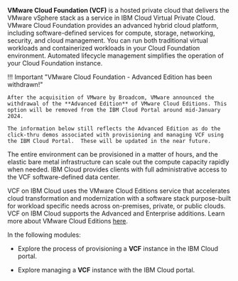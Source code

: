 **VMware Cloud Foundation (VCF)** is a hosted private cloud that delivers the VMware vSphere stack as a service in IBM Cloud Virtual Private Cloud. VMware Cloud Foundation provides an advanced hybrid cloud platform, including software-defined services for compute, storage, networking, security, and cloud management. You can run both traditional virtual workloads and containerized workloads in your Cloud Foundation environment. Automated lifecycle management simplifies the operation of your Cloud Foundation instance.

!!! Important "VMware Cloud Foundation - Advanced Edition has been withdrawn!"

    After the acquisition of VMware by Broadcom, VMware announced the withdrawal of the **Advanced Edition** of VMware Cloud Editions. This option will be removed from the IBM Cloud Portal around mid-January 2024. 

    The information below still reflects the Advanced Edition as do the click-thru demos associated with provisioning and managing VCF using the IBM Cloud Portal.  These will be updated in the near future.

The entire environment can be provisioned in a matter of hours, and the elastic bare metal infrastructure can scale out the compute capacity rapidly when needed. IBM Cloud provides clients with full administrative access to the VCF software-defined data center.

VCF on IBM Cloud uses the VMware Cloud Editions service that accelerates cloud transformation and modernization with a software stack purpose-built for workload specific needs across on-premises, private, or public clouds. VCF on IBM Cloud supports the Advanced and Enterprise additions. Learn more about VMware Cloud Editions <a href="https://cloudsolutions.vmware.com/services/cloud-editions.html" target="_blank">here</a>.

In the following modules:

- Explore the process of provisioning a **VCF** instance in the IBM Cloud portal.

- Explore managing a **VCF** instance with the IBM Cloud portal.